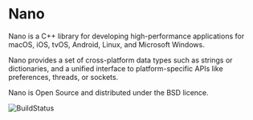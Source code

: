 Nano
====
Nano is a C++ library for developing high-performance applications for macOS, iOS, tvOS, Android, Linux, and Microsoft Windows.

Nano provides a set of cross-platform data types such as strings or dictionaries, and a unified interface to platform-specific APIs like preferences, threads, or sockets.

Nano is Open Source and distributed under the BSD licence.

![BuildStatus](https://github.com/refnum/nano/workflows/Build/badge.svg)
